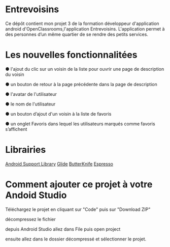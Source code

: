 # Entrevoisins

Ce dépôt contient mon projet 3 de la formation développeur d'application android d'OpenClassrooms,l'application Entrevoisins.
L'application permet à des personnes d’un même quartier de se rendre des petits services.

# Les nouvelles fonctionnalitées

● l'ajout du clic sur un voisin de la liste pour ouvrir une page de description du voisin

● un bouton de retour à la page précédente dans la page de description

● l'avatar de l'utilisateur

● le nom de l'utilisateur

● un bouton d’ajout d'un voisin à la liste de favoris

● un onglet Favoris dans lequel les utilisateurs marqués comme favoris s’affichent

# Librairies

[Android Support Library](https://developer.android.com/topic/libraries/support-library/)
[Glide](https://github.com/bumptech/glide/)
[ButterKnife](https://jakewharton.github.io/butterknife/)
[Espresso](https://developer.android.com/training/testing/espresso)

# Comment ajouter ce projet à votre Andoid Studio

Téléchargez le projet en cliquant sur "Code" puis sur "Download ZIP"

décompressez le fichier

depuis Android Studio allez dans File puis open project 

ensuite allez dans le dossier décompressé et sélectionner le projet.
